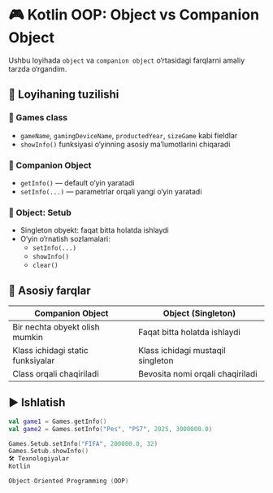 # 🎮 Kotlin OOP: Object vs Companion Object

Ushbu loyihada `object` va `companion object` o‘rtasidagi farqlarni amaliy tarzda o‘rgandim.

## 📁 Loyihaning tuzilishi

### 📌 Games class
- `gameName`, `gamingDeviceName`, `productedYear`, `sizeGame` kabi fieldlar
- `showInfo()` funksiyasi o‘yinning asosiy ma’lumotlarini chiqaradi

### 🧭 Companion Object
- `getInfo()` — default o‘yin yaratadi
- `setInfo(...)` — parametrlar orqali yangi o‘yin yaratadi

### 🔧 Object: Setub
- Singleton obyekt: faqat bitta holatda ishlaydi
- O‘yin o‘rnatish sozlamalari:
    - `setInfo(...)`
    - `showInfo()`
    - `clear()`

## 📌 Asosiy farqlar
| Companion Object | Object (Singleton) |
|------------------|---------------------|
| Bir nechta obyekt olish mumkin | Faqat bitta holatda ishlaydi |
| Klass ichidagi static funksiyalar | Klass ichidagi mustaqil singleton |
| Class orqali chaqiriladi | Bevosita nomi orqali chaqiriladi |

## ▶️ Ishlatish
```kotlin
val game1 = Games.getInfo()
val game2 = Games.setInfo("Pes", "PS7", 2025, 3000000.0)

Games.Setub.setInfo("FIFA", 200000.0, 32)
Games.Setub.showInfo()
🛠 Texnologiyalar
Kotlin

Object-Oriented Programming (OOP)